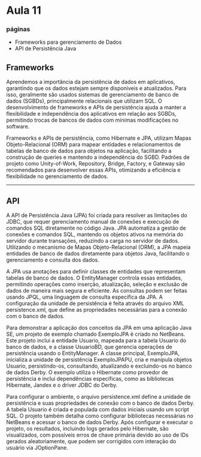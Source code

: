 # Aula 11
### páginas 
- Frameworks para gerenciamento de Dados
- API de Persistência Java

## Frameworks
Aprendemos a importância da persistência de dados em aplicativos, garantindo que os dados estejam sempre disponíveis e atualizados. Para isso, geralmente são usados sistemas de gerenciamento de banco de dados (SGBDs), principalmente relacionais que utilizam SQL. O desenvolvimento de frameworks e APIs de persistência ajuda a manter a flexibilidade e independência dos aplicativos em relação aos SGBDs, permitindo trocas de bancos de dados com mínimas modificações no software.

Frameworks e APIs de persistência, como Hibernate e JPA, utilizam Mapas Objeto-Relacional (ORM) para mapear entidades e relacionamentos de tabelas de banco de dados para objetos na aplicação, facilitando a construção de queries e mantendo a independência do SGBD. Padrões de projeto como Unity-of-Work, Repository, Bridge, Factory, e Gateway são recomendados para desenvolver essas APIs, otimizando a eficiência e flexibilidade no gerenciamento de dados.

---

## API
A API de Persistência Java (JPA) foi criada para resolver as limitações do JDBC, que requer gerenciamento manual de conexões e execução de comandos SQL diretamente no código Java. JPA automatiza a gestão de conexões e comandos SQL, mantendo os objetos ativos na memória do servidor durante transações, reduzindo a carga no servidor de dados. Utilizando o mecanismo de Mapas Objeto-Relacional (ORM), a JPA mapeia entidades de banco de dados diretamente para objetos Java, facilitando o gerenciamento e consulta dos dados.

A JPA usa anotações para definir classes de entidades que representam tabelas de banco de dados. O EntityManager controla essas entidades, permitindo operações como inserção, atualização, seleção e exclusão de dados de maneira mais segura e eficiente. As consultas podem ser feitas usando JPQL, uma linguagem de consulta específica da JPA. A configuração da unidade de persistência é feita através do arquivo XML persistence.xml, que define as propriedades necessárias para a conexão com o banco de dados.

Para demonstrar a aplicação dos conceitos da JPA em uma aplicação Java SE, um projeto de exemplo chamado ExemploJPA é criado no NetBeans. Este projeto inclui a entidade Usuario, mapeada para a tabela Usuario do banco de dados, e a classe UsuarioBD, que gerencia operações de persistência usando o EntityManager. A classe principal, ExemploJPA, inicializa a unidade de persistência ExemploJPAPU, cria e manipula objetos Usuario, persistindo-os, consultando, atualizando e excluindo-os no banco de dados Derby. O exemplo utiliza o Hibernate como provedor de persistência e inclui dependências específicas, como as bibliotecas Hibernate, Jandex e o driver JDBC do Derby.

Para configurar o ambiente, o arquivo persistence.xml define a unidade de persistência e suas propriedades de conexão com o banco de dados Derby. A tabela Usuario é criada e populada com dados iniciais usando um script SQL. O projeto também detalha como configurar bibliotecas necessárias no NetBeans e acessar o banco de dados Derby. Após configurar e executar o projeto, os resultados, incluindo logs gerados pelo Hibernate, são visualizados, com possíveis erros de chave primária devido ao uso de IDs gerados aleatoriamente, que podem ser corrigidos com interação do usuário via JOptionPane.
